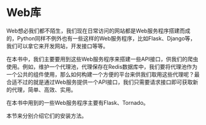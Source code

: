# Web库

Web想必我们都不陌生，我们现在日常访问的网站都是Web服务程序搭建而成的，Python同样不例外也有一些这样的Web服务程序，比如Flask、Django等，我们可以拿它来开发网站，开发接口等等。

在本书中，我们主要要用到这些Web服务程序来搭建一些API接口，供我们的爬虫使用。例如，维护一个代理池，代理保存在Redis数据库中，我们要将代理池作为一个公共的组件使用，那么如何构建一个方便的平台来供我们取用这些代理呢？最合适不过的就是通过Web服务提供一个API接口，我们只需要请求接口即可获取新的代理，简单、高效、实用。

在本书中用到的一些Web服务程序主要有Flask、Tornado。

本节来分别介绍它们的安装方法。